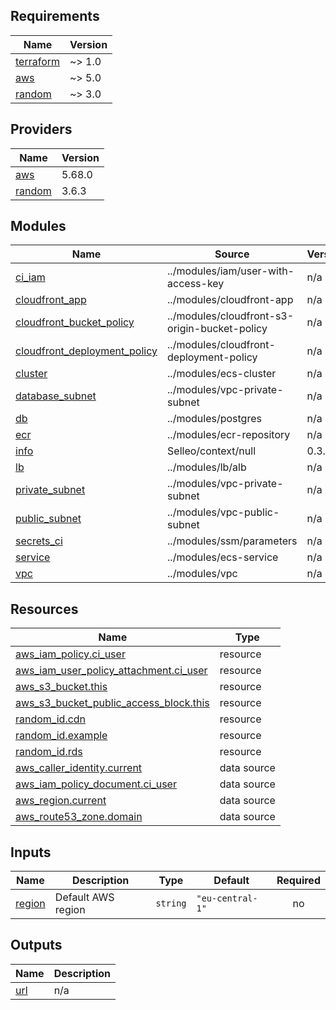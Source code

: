 <!-- BEGIN_TF_DOCS -->
## Requirements

| Name | Version |
|------|---------|
| <a name="requirement_terraform"></a> [terraform](#requirement\_terraform) | ~> 1.0 |
| <a name="requirement_aws"></a> [aws](#requirement\_aws) | ~> 5.0 |
| <a name="requirement_random"></a> [random](#requirement\_random) | ~> 3.0 |

## Providers

| Name | Version |
|------|---------|
| <a name="provider_aws"></a> [aws](#provider\_aws) | 5.68.0 |
| <a name="provider_random"></a> [random](#provider\_random) | 3.6.3 |

## Modules

| Name | Source | Version |
|------|--------|---------|
| <a name="module_ci_iam"></a> [ci\_iam](#module\_ci\_iam) | ../modules/iam/user-with-access-key | n/a |
| <a name="module_cloudfront_app"></a> [cloudfront\_app](#module\_cloudfront\_app) | ../modules/cloudfront-app | n/a |
| <a name="module_cloudfront_bucket_policy"></a> [cloudfront\_bucket\_policy](#module\_cloudfront\_bucket\_policy) | ../modules/cloudfront-s3-origin-bucket-policy | n/a |
| <a name="module_cloudfront_deployment_policy"></a> [cloudfront\_deployment\_policy](#module\_cloudfront\_deployment\_policy) | ../modules/cloudfront-deployment-policy | n/a |
| <a name="module_cluster"></a> [cluster](#module\_cluster) | ../modules/ecs-cluster | n/a |
| <a name="module_database_subnet"></a> [database\_subnet](#module\_database\_subnet) | ../modules/vpc-private-subnet | n/a |
| <a name="module_db"></a> [db](#module\_db) | ../modules/postgres | n/a |
| <a name="module_ecr"></a> [ecr](#module\_ecr) | ../modules/ecr-repository | n/a |
| <a name="module_info"></a> [info](#module\_info) | Selleo/context/null | 0.3.0 |
| <a name="module_lb"></a> [lb](#module\_lb) | ../modules/lb/alb | n/a |
| <a name="module_private_subnet"></a> [private\_subnet](#module\_private\_subnet) | ../modules/vpc-private-subnet | n/a |
| <a name="module_public_subnet"></a> [public\_subnet](#module\_public\_subnet) | ../modules/vpc-public-subnet | n/a |
| <a name="module_secrets_ci"></a> [secrets\_ci](#module\_secrets\_ci) | ../modules/ssm/parameters | n/a |
| <a name="module_service"></a> [service](#module\_service) | ../modules/ecs-service | n/a |
| <a name="module_vpc"></a> [vpc](#module\_vpc) | ../modules/vpc | n/a |

## Resources

| Name | Type |
|------|------|
| [aws_iam_policy.ci_user](https://registry.terraform.io/providers/hashicorp/aws/latest/docs/resources/iam_policy) | resource |
| [aws_iam_user_policy_attachment.ci_user](https://registry.terraform.io/providers/hashicorp/aws/latest/docs/resources/iam_user_policy_attachment) | resource |
| [aws_s3_bucket.this](https://registry.terraform.io/providers/hashicorp/aws/latest/docs/resources/s3_bucket) | resource |
| [aws_s3_bucket_public_access_block.this](https://registry.terraform.io/providers/hashicorp/aws/latest/docs/resources/s3_bucket_public_access_block) | resource |
| [random_id.cdn](https://registry.terraform.io/providers/hashicorp/random/latest/docs/resources/id) | resource |
| [random_id.example](https://registry.terraform.io/providers/hashicorp/random/latest/docs/resources/id) | resource |
| [random_id.rds](https://registry.terraform.io/providers/hashicorp/random/latest/docs/resources/id) | resource |
| [aws_caller_identity.current](https://registry.terraform.io/providers/hashicorp/aws/latest/docs/data-sources/caller_identity) | data source |
| [aws_iam_policy_document.ci_user](https://registry.terraform.io/providers/hashicorp/aws/latest/docs/data-sources/iam_policy_document) | data source |
| [aws_region.current](https://registry.terraform.io/providers/hashicorp/aws/latest/docs/data-sources/region) | data source |
| [aws_route53_zone.domain](https://registry.terraform.io/providers/hashicorp/aws/latest/docs/data-sources/route53_zone) | data source |

## Inputs

| Name | Description | Type | Default | Required |
|------|-------------|------|---------|:--------:|
| <a name="input_region"></a> [region](#input\_region) | Default AWS region | `string` | `"eu-central-1"` | no |

## Outputs

| Name | Description |
|------|-------------|
| <a name="output_url"></a> [url](#output\_url) | n/a |
<!-- END_TF_DOCS -->